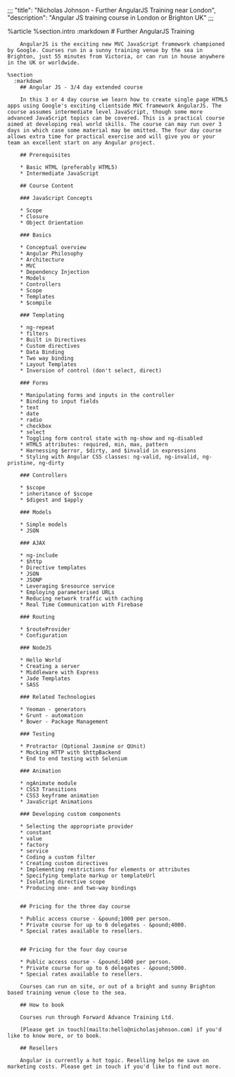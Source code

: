 ;;;
  "title": "Nicholas Johnson - Further AngularJS Training near London",
  "description": "Angular JS training course in London or Brighton UK"
  ;;;
  
  %article
    %section.intro
      :markdown
        # Further AngularJS Training
  
        AngularJS is the exciting new MVC JavaScript framework championed by Google. Courses run in a sunny training venue by the sea in Brighton, just 55 minutes from Victoria, or can run in house anywhere in the UK or worldwide.
  
    %section
      :markdown
        ## Angular JS - 3/4 day extended course
  
        In this 3 or 4 day course we learn how to create single page HTML5 apps using Google's exciting clientside MVC framework AngularJS. The course assumes intermediate level JavaScript, though some more advanced JavaScript topics can be covered. This is a practical course aimed at developing real world skills. The course can may run over 3 days in which case some material may be omitted. The four day course allows extra time for practical exercise and will give you or your team an excellent start on any Angular project.
  
        ## Prerequisites
  
        * Basic HTML (preferably HTML5)
        * Intermediate JavaScript
  
        ## Course Content
  
        ### JavaScript Concepts
  
        * Scope
        * Closure
        * Object Orientation
  
        ### Basics
  
        * Conceptual overview
        * Angular Philosophy
        * Architecture
        * MVC
        * Dependency Injection
        * Models
        * Controllers
        * Scope
        * Templates
        * $compile
  
        ### Templating
  
        * ng-repeat
        * filters
        * Built in Directives
        * Custom directives
        * Data Binding
        * Two way binding
        * Layout Templates
        * Inversion of control (don't select, direct)
  
        ### Forms
  
        * Manipulating forms and inputs in the controller
        * Binding to input fields
        * text
        * date
        * radio
        * checkbox
        * select
        * Toggling form control state with ng-show and ng-disabled
        * HTML5 attributes: required, min, max, pattern
        * Harnessing $error, $dirty, and $invalid in expressions
        * Styling with Angular CSS classes: ng-valid, ng-invalid, ng-pristine, ng-dirty
  
        ### Controllers
  
        * $scope
        * inheritance of $scope
        * $digest and $apply
  
        ### Models
  
        * Simple models
        * JSON
  
        ### AJAX
  
        * ng-include
        * $http
        * Directive templates
        * JSON
        * JSONP
        * Leveraging $resource service
        * Employing parameterised URLs
        * Reducing network traffic with caching
        * Real Time Communication with Firebase
  
        ### Routing
  
        * $routeProvider
        * Configuration
  
        ### NodeJS
  
        * Hello World
        * Creating a server
        * Middleware with Express
        * Jade Templates
        * SASS
  
        ### Related Technologies
  
        * Yeoman - generators
        * Grunt - automation
        * Bower - Package Management
  
        ### Testing
  
        * Protractor (Optional Jasmine or QUnit)
        * Mocking HTTP with $httpBackend
        * End to end testing with Selenium
  
        ### Animation
  
        * ngAnimate module
        * CSS3 Transitions
        * CSS3 keyframe animation
        * JavaScript Animations
  
        ### Developing custom components
  
        * Selecting the appropriate provider
        * constant
        * value
        * factory
        * service
        * Coding a custom filter
        * Creating custom directives
        * Implementing restrictions for elements or attributes
        * Specifying template markup or templateUrl
        * Isolating directive scope
        * Producing one- and two-way bindings
  
  
        ## Pricing for the three day course
  
        * Public access course - &pound;1000 per person.
        * Private course for up to 6 delegates - &pound;4000.
        * Special rates available to resellers.
  
  
        ## Pricing for the four day course
  
        * Public access course - &pound;1400 per person.
        * Private course for up to 6 delegates - &pound;5000.
        * Special rates available to resellers.
  
        Courses can run on site, or out of a bright and sunny Brighton based training venue close to the sea.
  
        ## How to book
  
        Courses run through Forward Advance Training Ltd.
  
        [Please get in touch](mailto:hello@nicholasjohnson.com) if you'd like to know more, or to book.
  
        ## Resellers
  
        Angular is currently a hot topic. Reselling helps me save on marketing costs. Please get in touch if you'd like to find out more.
  